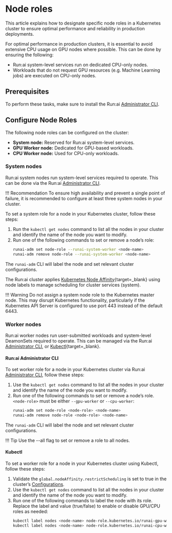 # Node roles

This article explains how to designate specific node roles in a Kubernetes cluster to ensure optimal performance and reliability in production deployments.

For optimal performance in production clusters, it is essential to avoid extensive CPU usage on GPU nodes where possible. This can be done by ensuring the following:

* Run:ai system-level services run on dedicated CPU-only nodes.
* Workloads that do not request GPU resources (e.g. Machine Learning jobs) are executed on CPU-only nodes.


## Prerequisites

To perform these tasks, make sure to install the Run:ai [Administrator CLI](cli-admin-install.md).

## Configure Node Roles

The following node roles can be configured on the cluster:

* __System node:__ Reserved for Run:ai system-level services.
* __GPU Worker node:__ Dedicated for GPU-based workloads.
* __CPU Worker node:__ Used for CPU-only workloads.

### System nodes

Run:ai system nodes run system-level services required to operate. This can be done via the Run:ai [Administrator CLI](cli-admin-install.md).

!!! Recommendation
    To ensure high availability and prevent a single point of failure, it is recommended to configure at least three system nodes in your cluster.

To set a system role for a node in your Kubernetes cluster, follow these steps:

1. Run the `kubectl get nodes` command to list all the nodes in your cluster and identify the name of the node you want to modify.
2. Run one of the following commands to set or remove a node’s role:
    ```bash
    runai-adm set node-role --runai-system-worker <node-name>
    runai-adm remove node-role --runai-system-worker <node-name>
    ```

The `runai-adm` CLI will label the node and set relevant cluster configurations.

The Run:ai cluster applies [Kubernetes Node Affinity](https://kubernetes.io/docs/concepts/scheduling-eviction/assign-pod-node/#affinity-and-anti-affinity){target=_blank} using node labels to manage scheduling for cluster services (system).

!!! Warning
    Do not assign a system node role to the Kubernetes master node. This may disrupt Kubernetes functionality, particularly if the Kubernetes API Server is configured to use port 443 instead of the default 6443.

### Worker nodes

Run:ai worker nodes run user-submitted workloads and system-level DeamonSets required to operate. This can be managed via the Run:ai [Administrator CLI](cli-admin-install.md), or [Kubectl](https://kubernetes.io/docs/reference/kubectl/){target=_blank}. 

#### Run:ai Administrator CLI 

To set worker role for a node in your Kubernetes cluster via Run:ai [Administrator CLI](cli-admin-install.md), follow these steps:

1. Use the `kubectl get nodes` command to list all the nodes in your cluster and identify the name of the node you want to modify.
2. Run one of the following commands to set or remove a node’s role. `<node-role>` must be either `--gpu-worker` or `--cpu-worker`:
    ```bash
    runai-adm set node-role <node-role> <node-name>
    runai-adm remove node-role <node-role> <node-name>
    ``` 
The `runai-adm` CLI will label the node and set relevant cluster configurations.

!!! Tip
    Use the --all flag to set or remove a role to all nodes.

#### Kubectl

To set a worker role for a node in your Kubernetes cluster using Kubectl, follow these steps:

1. Validate the `global.nodeAffinity.restrictScheduling` is set to true in the cluster’s [Configurations](advanced-cluster-config.md).
2. Use the `kubectl get nodes` command to list all the nodes in your cluster and identify the name of the node you want to modify.
3. Run one of the following commands to label the node with its role. Replace the label and value (true/false) to enable or disable GPU/CPU roles as needed:
    ```bash
    kubectl label nodes <node-name> node-role.kubernetes.io/runai-gpu-worker=true
    kubectl label nodes <node-name> node-role.kubernetes.io/runai-cpu-worker=false
    ```